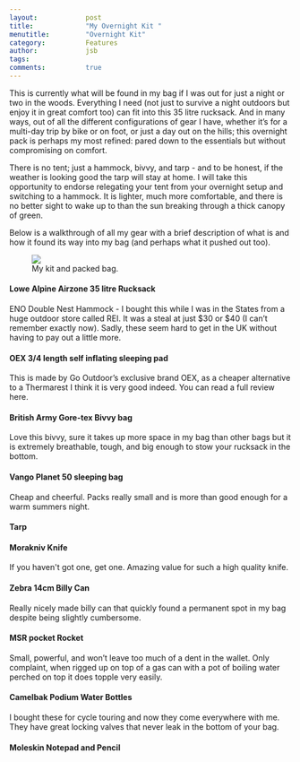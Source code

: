 ```yaml
---
layout:            post
title:             "My Overnight Kit "
menutitle:         "Overnight Kit"
category:          Features
author:            jsb
tags:              
comments:          true
---
```



This is currently what will be found in my bag if I was out for just a night or two in the woods. Everything I need (not just to survive a night outdoors but enjoy it in great comfort too) can fit into this 35 litre rucksack. And in many ways, out of all the different configurations of gear I have, whether it’s for a multi-day trip by bike or on foot, or just a day out on the hills; this overnight pack is perhaps my most refined: pared down to the essentials but without compromising on comfort. 

There is no tent; just a hammock, bivvy, and tarp - and to be honest, if the weather is looking good the tarp will stay at home. I will take this opportunity to endorse relegating your tent from your overnight setup and switching to a hammock. It is lighter, much more comfortable, and there is no better sight to wake up to than the sun breaking through a thick canopy of green.

Below is a walkthrough of all my gear with a brief description of what is and how it found its way into my bag (and perhaps what it pushed out too). 

<figure>
<img src="{{ site.github.url }}/media/img/overnight_kit.jpg" />
<figcaption>My kit and packed bag.</figcaption>
</figure>
 
#### Lowe Alpine Airzone 35 litre Rucksack 

ENO Double Nest Hammock -  I bought this while I was in the States from a huge outdoor store called REI. It was a steal at just $30 or $40 (I can’t remember exactly now). Sadly, these seem hard to get in the UK without having to pay out a little more. 

#### OEX 3/4 length self inflating sleeping pad 

This is made by Go Outdoor’s exclusive brand OEX, as a cheaper alternative to a Thermarest I think it is very good indeed. You can read a full review here.

#### British Army Gore-tex Bivvy bag 

Love this bivvy, sure it takes up more space in my bag than other bags but it is extremely breathable, tough, and big enough to stow your rucksack in the bottom. 

#### Vango Planet 50 sleeping bag 

Cheap and cheerful. Packs really small and is more than good enough for a warm summers night.

#### Tarp 

#### Morakniv Knife

If you haven't got one, get one. Amazing value for such a high quality knife.  

#### Zebra 14cm Billy Can

Really nicely made billy can that quickly found a permanent spot in my bag despite being slightly cumbersome. 

#### MSR pocket Rocket 

Small, powerful, and won’t leave too much of a dent in the wallet. Only complaint, when rigged up on top of a gas can with a pot of boiling water perched on top it does topple very easily. 

#### Camelbak Podium Water Bottles 

I bought these for cycle touring and now they come everywhere with me. They have great locking valves that never leak in the bottom of your bag. 

#### Moleskin Notepad and Pencil


